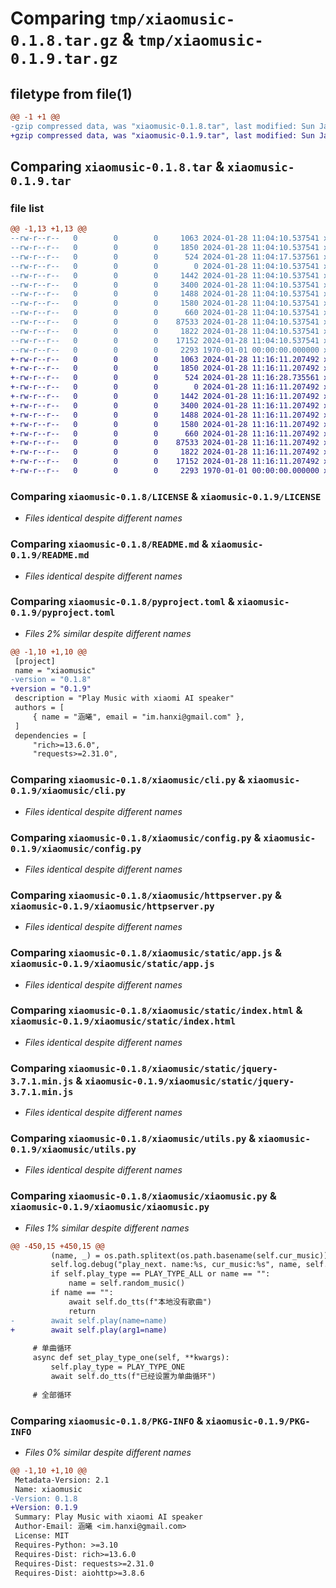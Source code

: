 # Comparing `tmp/xiaomusic-0.1.8.tar.gz` & `tmp/xiaomusic-0.1.9.tar.gz`

## filetype from file(1)

```diff
@@ -1 +1 @@
-gzip compressed data, was "xiaomusic-0.1.8.tar", last modified: Sun Jan 28 11:04:17 2024, max compression
+gzip compressed data, was "xiaomusic-0.1.9.tar", last modified: Sun Jan 28 11:16:28 2024, max compression
```

## Comparing `xiaomusic-0.1.8.tar` & `xiaomusic-0.1.9.tar`

### file list

```diff
@@ -1,13 +1,13 @@
--rw-r--r--   0        0        0     1063 2024-01-28 11:04:10.537541 xiaomusic-0.1.8/LICENSE
--rw-r--r--   0        0        0     1850 2024-01-28 11:04:10.537541 xiaomusic-0.1.8/README.md
--rw-r--r--   0        0        0      524 2024-01-28 11:04:17.537561 xiaomusic-0.1.8/pyproject.toml
--rw-r--r--   0        0        0        0 2024-01-28 11:04:10.537541 xiaomusic-0.1.8/xiaomusic/__init__.py
--rw-r--r--   0        0        0     1442 2024-01-28 11:04:10.537541 xiaomusic-0.1.8/xiaomusic/cli.py
--rw-r--r--   0        0        0     3400 2024-01-28 11:04:10.537541 xiaomusic-0.1.8/xiaomusic/config.py
--rw-r--r--   0        0        0     1488 2024-01-28 11:04:10.537541 xiaomusic-0.1.8/xiaomusic/httpserver.py
--rw-r--r--   0        0        0     1580 2024-01-28 11:04:10.537541 xiaomusic-0.1.8/xiaomusic/static/app.js
--rw-r--r--   0        0        0      660 2024-01-28 11:04:10.537541 xiaomusic-0.1.8/xiaomusic/static/index.html
--rw-r--r--   0        0        0    87533 2024-01-28 11:04:10.537541 xiaomusic-0.1.8/xiaomusic/static/jquery-3.7.1.min.js
--rw-r--r--   0        0        0     1822 2024-01-28 11:04:10.537541 xiaomusic-0.1.8/xiaomusic/utils.py
--rw-r--r--   0        0        0    17152 2024-01-28 11:04:10.537541 xiaomusic-0.1.8/xiaomusic/xiaomusic.py
--rw-r--r--   0        0        0     2293 1970-01-01 00:00:00.000000 xiaomusic-0.1.8/PKG-INFO
+-rw-r--r--   0        0        0     1063 2024-01-28 11:16:11.207492 xiaomusic-0.1.9/LICENSE
+-rw-r--r--   0        0        0     1850 2024-01-28 11:16:11.207492 xiaomusic-0.1.9/README.md
+-rw-r--r--   0        0        0      524 2024-01-28 11:16:28.735561 xiaomusic-0.1.9/pyproject.toml
+-rw-r--r--   0        0        0        0 2024-01-28 11:16:11.207492 xiaomusic-0.1.9/xiaomusic/__init__.py
+-rw-r--r--   0        0        0     1442 2024-01-28 11:16:11.207492 xiaomusic-0.1.9/xiaomusic/cli.py
+-rw-r--r--   0        0        0     3400 2024-01-28 11:16:11.207492 xiaomusic-0.1.9/xiaomusic/config.py
+-rw-r--r--   0        0        0     1488 2024-01-28 11:16:11.207492 xiaomusic-0.1.9/xiaomusic/httpserver.py
+-rw-r--r--   0        0        0     1580 2024-01-28 11:16:11.207492 xiaomusic-0.1.9/xiaomusic/static/app.js
+-rw-r--r--   0        0        0      660 2024-01-28 11:16:11.207492 xiaomusic-0.1.9/xiaomusic/static/index.html
+-rw-r--r--   0        0        0    87533 2024-01-28 11:16:11.207492 xiaomusic-0.1.9/xiaomusic/static/jquery-3.7.1.min.js
+-rw-r--r--   0        0        0     1822 2024-01-28 11:16:11.207492 xiaomusic-0.1.9/xiaomusic/utils.py
+-rw-r--r--   0        0        0    17152 2024-01-28 11:16:11.207492 xiaomusic-0.1.9/xiaomusic/xiaomusic.py
+-rw-r--r--   0        0        0     2293 1970-01-01 00:00:00.000000 xiaomusic-0.1.9/PKG-INFO
```

### Comparing `xiaomusic-0.1.8/LICENSE` & `xiaomusic-0.1.9/LICENSE`

 * *Files identical despite different names*

### Comparing `xiaomusic-0.1.8/README.md` & `xiaomusic-0.1.9/README.md`

 * *Files identical despite different names*

### Comparing `xiaomusic-0.1.8/pyproject.toml` & `xiaomusic-0.1.9/pyproject.toml`

 * *Files 2% similar despite different names*

```diff
@@ -1,10 +1,10 @@
 [project]
 name = "xiaomusic"
-version = "0.1.8"
+version = "0.1.9"
 description = "Play Music with xiaomi AI speaker"
 authors = [
     { name = "涵曦", email = "im.hanxi@gmail.com" },
 ]
 dependencies = [
     "rich>=13.6.0",
     "requests>=2.31.0",
```

### Comparing `xiaomusic-0.1.8/xiaomusic/cli.py` & `xiaomusic-0.1.9/xiaomusic/cli.py`

 * *Files identical despite different names*

### Comparing `xiaomusic-0.1.8/xiaomusic/config.py` & `xiaomusic-0.1.9/xiaomusic/config.py`

 * *Files identical despite different names*

### Comparing `xiaomusic-0.1.8/xiaomusic/httpserver.py` & `xiaomusic-0.1.9/xiaomusic/httpserver.py`

 * *Files identical despite different names*

### Comparing `xiaomusic-0.1.8/xiaomusic/static/app.js` & `xiaomusic-0.1.9/xiaomusic/static/app.js`

 * *Files identical despite different names*

### Comparing `xiaomusic-0.1.8/xiaomusic/static/index.html` & `xiaomusic-0.1.9/xiaomusic/static/index.html`

 * *Files identical despite different names*

### Comparing `xiaomusic-0.1.8/xiaomusic/static/jquery-3.7.1.min.js` & `xiaomusic-0.1.9/xiaomusic/static/jquery-3.7.1.min.js`

 * *Files identical despite different names*

### Comparing `xiaomusic-0.1.8/xiaomusic/utils.py` & `xiaomusic-0.1.9/xiaomusic/utils.py`

 * *Files identical despite different names*

### Comparing `xiaomusic-0.1.8/xiaomusic/xiaomusic.py` & `xiaomusic-0.1.9/xiaomusic/xiaomusic.py`

 * *Files 1% similar despite different names*

```diff
@@ -450,15 +450,15 @@
         (name, _) = os.path.splitext(os.path.basename(self.cur_music))
         self.log.debug("play_next. name:%s, cur_music:%s", name, self.cur_music)
         if self.play_type == PLAY_TYPE_ALL or name == "":
             name = self.random_music()
         if name == "":
             await self.do_tts(f"本地没有歌曲")
             return
-        await self.play(name=name)
+        await self.play(arg1=name)
 
     # 单曲循环
     async def set_play_type_one(self, **kwargs):
         self.play_type = PLAY_TYPE_ONE
         await self.do_tts(f"已经设置为单曲循环")
 
     # 全部循环
```

### Comparing `xiaomusic-0.1.8/PKG-INFO` & `xiaomusic-0.1.9/PKG-INFO`

 * *Files 0% similar despite different names*

```diff
@@ -1,10 +1,10 @@
 Metadata-Version: 2.1
 Name: xiaomusic
-Version: 0.1.8
+Version: 0.1.9
 Summary: Play Music with xiaomi AI speaker
 Author-Email: 涵曦 <im.hanxi@gmail.com>
 License: MIT
 Requires-Python: >=3.10
 Requires-Dist: rich>=13.6.0
 Requires-Dist: requests>=2.31.0
 Requires-Dist: aiohttp>=3.8.6
```

